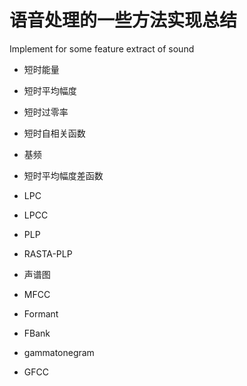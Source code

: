# 语音处理的一些方法实现总结

Implement for some feature extract of sound 

* 短时能量

* 短时平均幅度

* 短时过零率

* 短时自相关函数

* 基频

* 短时平均幅度差函数

* LPC

* LPCC

* PLP

* RASTA-PLP

* 声谱图

* MFCC

* Formant

* FBank

* gammatonegram

* GFCC